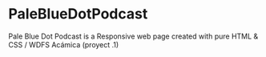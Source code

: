 # PaleBlueDotPodcast
Pale Blue Dot Podcast is a Responsive web page created with pure HTML &amp; CSS / WDFS Acámica (proyect .1)
